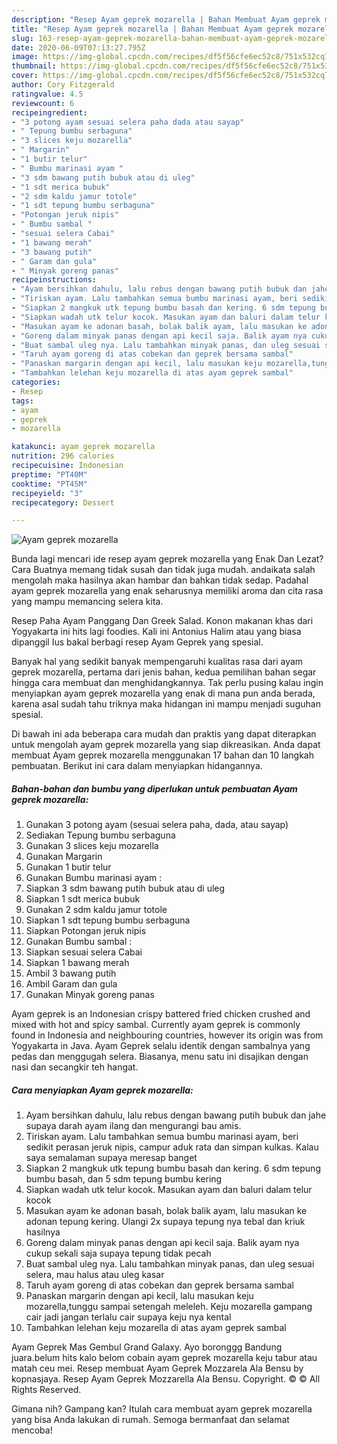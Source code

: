 ```yaml
---
description: "Resep Ayam geprek mozarella | Bahan Membuat Ayam geprek mozarella Yang Sempurna"
title: "Resep Ayam geprek mozarella | Bahan Membuat Ayam geprek mozarella Yang Sempurna"
slug: 163-resep-ayam-geprek-mozarella-bahan-membuat-ayam-geprek-mozarella-yang-sempurna
date: 2020-06-09T07:13:27.795Z
image: https://img-global.cpcdn.com/recipes/df5f56cfe6ec52c8/751x532cq70/ayam-geprek-mozarella-foto-resep-utama.jpg
thumbnail: https://img-global.cpcdn.com/recipes/df5f56cfe6ec52c8/751x532cq70/ayam-geprek-mozarella-foto-resep-utama.jpg
cover: https://img-global.cpcdn.com/recipes/df5f56cfe6ec52c8/751x532cq70/ayam-geprek-mozarella-foto-resep-utama.jpg
author: Cory Fitzgerald
ratingvalue: 4.5
reviewcount: 6
recipeingredient:
- "3 potong ayam sesuai selera paha dada atau sayap"
- " Tepung bumbu serbaguna"
- "3 slices keju mozarella"
- " Margarin"
- "1 butir telur"
- " Bumbu marinasi ayam "
- "3 sdm bawang putih bubuk atau di uleg"
- "1 sdt merica bubuk"
- "2 sdm kaldu jamur totole"
- "1 sdt tepung bumbu serbaguna"
- "Potongan jeruk nipis"
- " Bumbu sambal "
- "sesuai selera Cabai"
- "1 bawang merah"
- "3 bawang putih"
- " Garam dan gula"
- " Minyak goreng panas"
recipeinstructions:
- "Ayam bersihkan dahulu, lalu rebus dengan bawang putih bubuk dan jahe supaya darah ayam ilang dan mengurangi bau amis."
- "Tiriskan ayam. Lalu tambahkan semua bumbu marinasi ayam, beri sedikit perasan jeruk nipis, campur aduk rata dan simpan kulkas. Kalau saya semalaman supaya meresap banget"
- "Siapkan 2 mangkuk utk tepung bumbu basah dan kering. 6 sdm tepung bumbu basah, dan 5 sdm tepung bumbu kering"
- "Siapkan wadah utk telur kocok. Masukan ayam dan baluri dalam telur kocok"
- "Masukan ayam ke adonan basah, bolak balik ayam, lalu masukan ke adonan tepung kering. Ulangi 2x supaya tepung nya tebal dan kriuk hasilnya"
- "Goreng dalam minyak panas dengan api kecil saja. Balik ayam nya cukup sekali saja supaya tepung tidak pecah"
- "Buat sambal uleg nya. Lalu tambahkan minyak panas, dan uleg sesuai selera, mau halus atau uleg kasar"
- "Taruh ayam goreng di atas cobekan dan geprek bersama sambal"
- "Panaskan margarin dengan api kecil, lalu masukan keju mozarella,tunggu sampai setengah meleleh. Keju mozarella gampang cair jadi jangan terlalu cair supaya keju nya kental"
- "Tambahkan lelehan keju mozarella di atas ayam geprek sambal"
categories:
- Resep
tags:
- ayam
- geprek
- mozarella

katakunci: ayam geprek mozarella 
nutrition: 296 calories
recipecuisine: Indonesian
preptime: "PT40M"
cooktime: "PT45M"
recipeyield: "3"
recipecategory: Dessert

---
```



![Ayam geprek mozarella](https://img-global.cpcdn.com/recipes/df5f56cfe6ec52c8/751x532cq70/ayam-geprek-mozarella-foto-resep-utama.jpg)

Bunda lagi mencari ide resep ayam geprek mozarella yang Enak Dan Lezat? Cara Buatnya memang tidak susah dan tidak juga mudah. andaikata salah mengolah maka hasilnya akan hambar dan bahkan tidak sedap. Padahal ayam geprek mozarella yang enak seharusnya memiliki aroma dan cita rasa yang mampu memancing selera kita.

Resep Paha Ayam Panggang Dan Greek Salad. Konon makanan khas dari Yogyakarta ini hits lagi foodies. Kali ini Antonius Halim atau yang biasa dipanggil Ius bakal berbagi resep Ayam Geprek yang spesial.

Banyak hal yang sedikit banyak mempengaruhi kualitas rasa dari ayam geprek mozarella, pertama dari jenis bahan, kedua pemilihan bahan segar hingga cara membuat dan menghidangkannya. Tak perlu pusing kalau ingin menyiapkan ayam geprek mozarella yang enak di mana pun anda berada, karena asal sudah tahu triknya maka hidangan ini mampu menjadi suguhan spesial.


Di bawah ini ada beberapa cara mudah dan praktis yang dapat diterapkan untuk mengolah ayam geprek mozarella yang siap dikreasikan. Anda dapat membuat Ayam geprek mozarella menggunakan 17 bahan dan 10 langkah pembuatan. Berikut ini cara dalam menyiapkan hidangannya.

<!--inarticleads1-->

##### Bahan-bahan dan bumbu yang diperlukan untuk pembuatan Ayam geprek mozarella:

1. Gunakan 3 potong ayam (sesuai selera paha, dada, atau sayap)
1. Sediakan  Tepung bumbu serbaguna
1. Gunakan 3 slices keju mozarella
1. Gunakan  Margarin
1. Gunakan 1 butir telur
1. Gunakan  Bumbu marinasi ayam :
1. Siapkan 3 sdm bawang putih bubuk atau di uleg
1. Siapkan 1 sdt merica bubuk
1. Gunakan 2 sdm kaldu jamur totole
1. Siapkan 1 sdt tepung bumbu serbaguna
1. Siapkan Potongan jeruk nipis
1. Gunakan  Bumbu sambal :
1. Siapkan sesuai selera Cabai
1. Siapkan 1 bawang merah
1. Ambil 3 bawang putih
1. Ambil  Garam dan gula
1. Gunakan  Minyak goreng panas


Ayam geprek is an Indonesian crispy battered fried chicken crushed and mixed with hot and spicy sambal. Currently ayam geprek is commonly found in Indonesia and neighbouring countries, however its origin was from Yogyakarta in Java. Ayam Geprek selalu identik dengan sambalnya yang pedas dan menggugah selera. Biasanya, menu satu ini disajikan dengan nasi dan secangkir teh hangat. 

<!--inarticleads2-->

##### Cara menyiapkan Ayam geprek mozarella:

1. Ayam bersihkan dahulu, lalu rebus dengan bawang putih bubuk dan jahe supaya darah ayam ilang dan mengurangi bau amis.
1. Tiriskan ayam. Lalu tambahkan semua bumbu marinasi ayam, beri sedikit perasan jeruk nipis, campur aduk rata dan simpan kulkas. Kalau saya semalaman supaya meresap banget
1. Siapkan 2 mangkuk utk tepung bumbu basah dan kering. 6 sdm tepung bumbu basah, dan 5 sdm tepung bumbu kering
1. Siapkan wadah utk telur kocok. Masukan ayam dan baluri dalam telur kocok
1. Masukan ayam ke adonan basah, bolak balik ayam, lalu masukan ke adonan tepung kering. Ulangi 2x supaya tepung nya tebal dan kriuk hasilnya
1. Goreng dalam minyak panas dengan api kecil saja. Balik ayam nya cukup sekali saja supaya tepung tidak pecah
1. Buat sambal uleg nya. Lalu tambahkan minyak panas, dan uleg sesuai selera, mau halus atau uleg kasar
1. Taruh ayam goreng di atas cobekan dan geprek bersama sambal
1. Panaskan margarin dengan api kecil, lalu masukan keju mozarella,tunggu sampai setengah meleleh. Keju mozarella gampang cair jadi jangan terlalu cair supaya keju nya kental
1. Tambahkan lelehan keju mozarella di atas ayam geprek sambal


Ayam Geprek Mas Gembul Grand Galaxy. Ayo boronggg Bandung juara.belum hits kalo belom cobain ayam geprek mozarella keju tabur atau matah ceu mei. Resep membuat Ayam Geprek Mozzarela Ala Bensu by kopnasjaya. Resep Ayam Geprek Mozzarella Ala Bensu. Copyright. © © All Rights Reserved. 

Gimana nih? Gampang kan? Itulah cara membuat ayam geprek mozarella yang bisa Anda lakukan di rumah. Semoga bermanfaat dan selamat mencoba!
